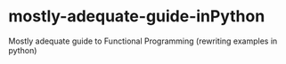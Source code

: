 # mostly-adequate-guide-inPython
Mostly adequate guide to Functional Programming (rewriting examples in python)
